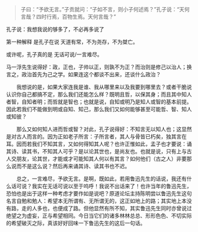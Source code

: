 > 子曰：“予欲无言。”子贡就问：“子如不言，则小子何述焉？”孔子说：“天何言哉？四时行焉，百物生焉。天何言哉？”

孔子说：我想我说的够多了，不必再多说了



第一种解释 是孔子在说 天道有常，不为尧存，不为桀亡。

或许呢，孔子真的是 无话可说/一言难尽。



  马一浮先生说得好：政，正也，子帅以正，则孰不为正？而治则是修己以治人；换言之，政治首先为己之学。如果连这个都谈不出来，还谈什么政治？

　　我想说的是，如果大家连我是谁、我从哪里来以及我要到哪里去？或者干脆说认识你自己都搞不定，那么我们还能怎么样？既明且哲，以保其身；而且其中知人者智，自知者明；而哲就是智也；也就是说，自知或明乃是知人或智的基本前提。因此若我们不能做到明或自知、知己，那么我们又如何能够甚至可能哲、智、知人或知彼？

　　那么又如何知人进而哲或智？对此，孔子说得好：不知言无以知人也；这显然是对古人而言的。因为正如老子所言：子所言者，其人与骨皆已朽矣，独其言在耳。因而若我们不知其言，又如何得知其人呢？也许正惟如此，孟子也才要说：诵其诗、读其书，不知其人可乎？是以论其世也，是尚友也。也就是说，只有上与古人交朋友，论其世，才能或才可能知其人何以有其言？如何他们（古之人）非要那么说而不是这么说？然后再来诵其诗、读其书也不迟。

　　总之，一言难尽，予欲无言。是啊，既如此，若用鲁迅先生的话说，我还有什么话可说？我实在无话可说以至于呜呼！我说不出话来了！也许当年的鲁迅先生，恐怕也是出于这样一种考虑才要作如是说吧？原道论坛主持陈明尝以鲁迅先生这句名言自勉和勉人：希望本无所谓有、无所谓无的，这正如地上的路；其实地上本没有路，走的人多也，也便成了路。但他显然有所不知，其实鲁迅先生同时亦曾说过绝望之为虚妄，正与希望相同。今日当它们的诸多林林总总、形形色色、不切实际的希望破灭之际，真该好好回味一下鲁迅先生的这后一句话。 